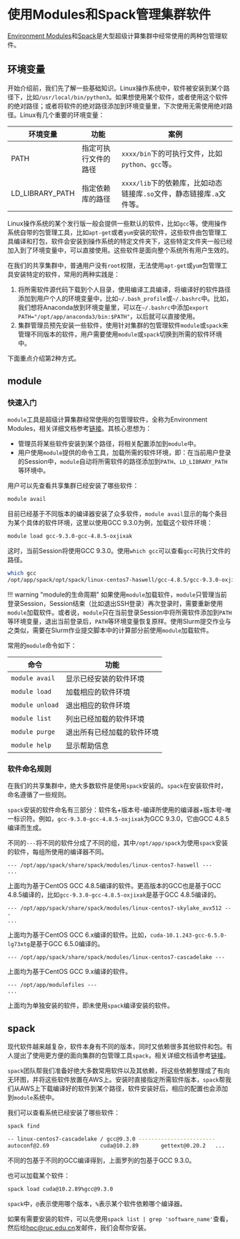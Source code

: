 # 使用Modules和Spack管理集群软件

[Environment Modules](https://modules.readthedocs.io/en/latest/)和[Spack](https://spack.readthedocs.io/en/latest/)是大型超级计算集群中经常使用的两种包管理软件。

## 环境变量

开始介绍前，我们先了解一些基础知识。Linux操作系统中，软件被安装到某个路径下，比如`/usr/local/bin/python3`。如果想使用某个软件，或者使用这个软件的绝对路径；或者将软件的绝对路径添加到环境变量里，下次使用无需使用绝对路径。Linux有几个重要的环境变量：

| 环境变量        | 功能                 | 案例                                                         |
| --------------- | -------------------- | ------------------------------------------------------------ |
| PATH            | 指定可执行文件的路径 | `xxxx/bin`下的可执行文件，比如`python`、`gcc`等。            |
| LD_LIBRARY_PATH | 指定依赖库的路径     | `xxxx/lib`下的依赖库，比如动态链接库`.so`文件，静态链接库`.a`文件等。 |

Linux操作系统的某个发行版一般会提供一些默认的软件，比如`gcc`等。使用操作系统自带的包管理工具，比如`apt-get`或者`yum`安装的软件，这些软件由包管理工具编译和打包，软件会安装到操作系统的特定文件夹下，这些特定文件夹一般已经加入到了环境变量中，可以直接使用。这些软件是面向整个系统所有用户生效的。

在我们的共享集群中，普通用户没有`root`权限，无法使用`apt-get`或`yum`包管理工具安装特定的软件，常用的两种实践是：

1. 将所需软件源代码下载到个人目录，使用编译工具编译，将编译好的软件路径添加到用户个人的环境变量中，比如`~/.bash_profile`或`~/.bashrc`中。比如，我们想将Anaconda放到环境变量里，可以在`~/.bashrc`中添加`export PATH="/opt/app/anaconda3/bin:$PATH"`，以后就可以直接使用。
2. 集群管理员预先安装一些软件，使用针对集群的包管理软件`module`或`spack`来管理不同版本的软件，用户需要使用`module`或`spack`切换到所需的软件环境中。

下面重点介绍第2种方式。

## module

### 快速入门

`module`工具是超级计算集群经常使用的包管理软件，全称为Environment Modules，相关详细文档参考[链接](https://modules.readthedocs.io/en/latest/)。其核心思想为：

* 管理员将某些软件安装到某个路径，将相关配置添加到`module`中。
* 用户使用`module`提供的命令工具，加载所需的软件环境，即：在当前用户登录的Session中，`module`自动将所需软件的路径添加到`PATH`、`LD_LIBRARY_PATH`等环境中。

用户可以先查看共享集群已经安装了哪些软件：

```bash
module avail
```

目前已经基于不同版本的编译器安装了众多软件，`module avail`显示的每个条目为某个具体的软件环境，这里以使用GCC 9.3.0为例，加载这个软件环境：

```bash
module load gcc-9.3.0-gcc-4.8.5-oxjixak
```

这时，当前Session将使用GCC 9.3.0。使用`which gcc`可以查看`gcc`可执行文件的路径。

```bash
which gcc
/opt/app/spack/opt/spack/linux-centos7-haswell/gcc-4.8.5/gcc-9.3.0-oxjixak2sy5mudydbjatzvj4bpveh5jl/bin/gcc
```

!!! warning "module的生命周期"
    如果使用`module`加载软件，`module`只管理当前登录Session，Session结束（比如退出SSH登录）再次登录时，需要重新使用`module`加载软件。或者说，`module`只在当前登录Session中将所需软件添加到`PATH`等环境变量，退出当前登录后，`PATH`等环境变量恢复原样。使用Slurm提交作业与之类似，需要在Slurm作业提交脚本中的计算部分前使用`module`加载软件。

常用的`module`命令如下：

| 命令            | 功能                       |
| --------------- | -------------------------- |
| `module avail`  | 显示已经安装的软件环境     |
| `module load`   | 加载相应的软件环境         |
| `module unload` | 退出相应的软件环境         |
| `module list`   | 列出已经加载的软件环境     |
| `module purge`  | 退出所有已经加载的软件环境 |
| `module help`   | 显示帮助信息               |

### 软件命名规则

在我们的共享集群中，绝大多数软件是使用`spack`安装的。`spack`在安装软件时，命名遵循了一些规则。

`spack`安装的软件命名有三部分：软件名+版本号-编译所使用的编译器+版本号-唯一标识符。例如，`gcc-9.3.0-gcc-4.8.5-oxjixak`为GCC 9.3.0，它由GCC 4.8.5编译而生成。

不同的`---`将不同的软件分成了不同的组，其中`/opt/app/spack`为使用`spack`安装的软件，每组所使用的编译器不同。

```
--- /opt/app/spack/share/spack/modules/linux-centos7-haswell ---
...
```

上面均为基于CentOS GCC 4.8.5编译的软件。更高版本的GCC也是基于GCC 4.8.5编译的，比如`gcc-9.3.0-gcc-4.8.5-oxjixak`是基于GCC 4.8.5编译的。

```
--- /opt/app/spack/share/spack/modules/linux-centos7-skylake_avx512 ---
...
```

上面均为基于CentOS GCC 6.x编译的软件。比如，`cuda-10.1.243-gcc-6.5.0-lg73xtg`是基于GCC 6.5.0编译的。

```
--- /opt/app/spack/share/spack/modules/linux-centos7-cascadelake ---
```

上面均为基于CentOS GCC 9.x编译的软件。

```
--- /opt/app/modulefiles ---
...
```

上面均为单独安装的软件，即未使用`spack`编译安装的软件。

## spack

现代软件越来越复杂，软件本身有不同的版本，同时又依赖很多其他软件和包。有人提出了使用更方便的面向集群的包管理工具`spack`，相关详细文档请参考[链接](https://spack.readthedocs.io/en/latest/)。

`spack`团队帮我们准备好绝大多数常用软件以及其依赖，将这些依赖整理成了有向无环图，并将这些软件放置在AWS上。安装时直接指定所需软件版本，`spack`帮我们从AWS上下载编译好的软件到某个路径，软件安装好后，相应的配置也会添加到`module`系统中。

我们可以查看系统已经安装了哪些软件：

```bash
spack find

-- linux-centos7-cascadelake / gcc@9.3.0 ------------------------
autoconf@2.69                cuda@10.2.89       gettext@0.20.2   ...
```

不同的包基于不同的GCC编译得到，上面罗列的包基于GCC 9.3.0。

也可以加载某个软件：

```bash
spack load cuda@10.2.89%gcc@9.3.0
```

`spack`中，`@`表示使用哪个版本，`%`表示某个软件依赖哪个编译器。

如果有需要安装的软件，可以先使用`spack list | grep 'software_name'`查看，然后给<hpc@ruc.edu.cn>发邮件，我们会帮你安装。

